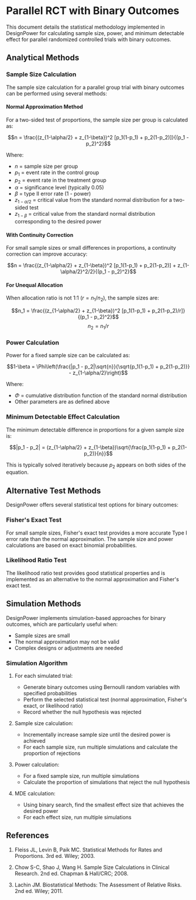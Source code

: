 # Parallel RCT with Binary Outcomes

This document details the statistical methodology implemented in DesignPower for calculating sample size, power, and minimum detectable effect for parallel randomized controlled trials with binary outcomes.

## Analytical Methods

### Sample Size Calculation

The sample size calculation for a parallel group trial with binary outcomes can be performed using several methods:

#### Normal Approximation Method

For a two-sided test of proportions, the sample size per group is calculated as:

$$n = \frac{(z_{1-\alpha/2} + z_{1-\beta})^2 [p_1(1-p_1) + p_2(1-p_2)]}{(p_1 - p_2)^2}$$

Where:
- $n$ = sample size per group
- $p_1$ = event rate in the control group
- $p_2$ = event rate in the treatment group
- $\alpha$ = significance level (typically 0.05)
- $\beta$ = type II error rate (1 - power)
- $z_{1-\alpha/2}$ = critical value from the standard normal distribution for a two-sided test
- $z_{1-\beta}$ = critical value from the standard normal distribution corresponding to the desired power

#### With Continuity Correction

For small sample sizes or small differences in proportions, a continuity correction can improve accuracy:

$$n = \frac{(z_{1-\alpha/2} + z_{1-\beta})^2 [p_1(1-p_1) + p_2(1-p_2)] + z_{1-\alpha/2}^2/2}{(p_1 - p_2)^2}$$

#### For Unequal Allocation

When allocation ratio is not 1:1 ($r = n_1/n_2$), the sample sizes are:

$$n_1 = \frac{(z_{1-\alpha/2} + z_{1-\beta})^2 [p_1(1-p_1) + p_2(1-p_2)/r]}{(p_1 - p_2)^2}$$
$$n_2 = n_1/r$$

### Power Calculation

Power for a fixed sample size can be calculated as:

$$1-\beta = \Phi\left(\frac{|p_1 - p_2|\sqrt{n}}{\sqrt{p_1(1-p_1) + p_2(1-p_2)}} - z_{1-\alpha/2}\right)$$

Where:
- $\Phi$ = cumulative distribution function of the standard normal distribution
- Other parameters are as defined above

### Minimum Detectable Effect Calculation

The minimum detectable difference in proportions for a given sample size is:

$$|p_1 - p_2| = (z_{1-\alpha/2} + z_{1-\beta})\sqrt{\frac{p_1(1-p_1) + p_2(1-p_2)}{n}}$$

This is typically solved iteratively because $p_2$ appears on both sides of the equation.

## Alternative Test Methods

DesignPower offers several statistical test options for binary outcomes:

### Fisher's Exact Test

For small sample sizes, Fisher's exact test provides a more accurate Type I error rate than the normal approximation. The sample size and power calculations are based on exact binomial probabilities.

### Likelihood Ratio Test

The likelihood ratio test provides good statistical properties and is implemented as an alternative to the normal approximation and Fisher's exact test.

## Simulation Methods

DesignPower implements simulation-based approaches for binary outcomes, which are particularly useful when:
- Sample sizes are small
- The normal approximation may not be valid
- Complex designs or adjustments are needed

### Simulation Algorithm

1. For each simulated trial:
   - Generate binary outcomes using Bernoulli random variables with specified probabilities
   - Perform the selected statistical test (normal approximation, Fisher's exact, or likelihood ratio)
   - Record whether the null hypothesis was rejected

2. Sample size calculation:
   - Incrementally increase sample size until the desired power is achieved
   - For each sample size, run multiple simulations and calculate the proportion of rejections

3. Power calculation:
   - For a fixed sample size, run multiple simulations
   - Calculate the proportion of simulations that reject the null hypothesis

4. MDE calculation:
   - Using binary search, find the smallest effect size that achieves the desired power
   - For each effect size, run multiple simulations

## References

1. Fleiss JL, Levin B, Paik MC. Statistical Methods for Rates and Proportions. 3rd ed. Wiley; 2003.

2. Chow S-C, Shao J, Wang H. Sample Size Calculations in Clinical Research. 2nd ed. Chapman & Hall/CRC; 2008.

3. Lachin JM. Biostatistical Methods: The Assessment of Relative Risks. 2nd ed. Wiley; 2011.
